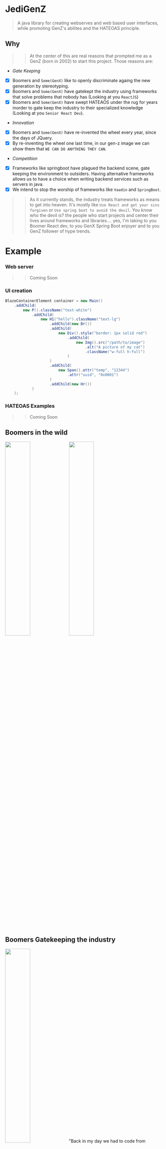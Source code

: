 # JediGenZ
> A java library for creating webserves and web based user interfaces, while promoting GenZ's abilites and the HATEOAS principle.  

## Why 
>> At the center of this are real reasons that prompted me as a GenZ (born in 2002) to start this project. Those reasons are:
- *Gate Keeping*
- [X] Boomers and `Some(GenX)` like to openly discriminate againg the new generation by stereotyping.
- [X] Boomers and `Some(GenX)` have gatekept the industry using frameworks that solve problems that nobody has (Looking at you `ReactJS`)
- [X] Boomers and `Some(GenX)` have swept HATEAOS under the rug for years inorder to gate keep the industry to their specialized knowledge (Looking at you `Senior React Dev`).
- *Innovation*
- [X] Boomers and `Some(GenX)` have re-invented the wheel every year, since the days of JQuery.
- [X] By re-inventing the wheel one last time, in our gen-z image we can show them that `WE CAN DO ANYTHING THEY CAN`.
- *Competition*
- [X] Frameworks like springboot have plagued the backend scene, gate keeping the environment to outsiders. Having alternative frameworks allows us to have a choice when writing backend services such as servers in java.
- [X] We intend to stop the worship of frameworks like `Vaadin` and `SpringBoot`.

>> As it currently stands, the industry treats frameworks as means to get into heaven. It's mostly like `Use React and get your sins forgiven` or `Use spring boot to avoid the devil`. You know who the devil is? the people who start projects and center their lives around frameworks and libraries.... yes, I'm taking to you Boomer React dev, to you GenX Spring Boot enjoyer and to you GenZ follower of hype trends.

# Example
### Web server
>> Coming Soon
>

### UI creation
```java
BlazeContainerElement container = new Main()
    .addChild(
        new P().className("text-white")
            .addChild(
                new H1("hello").className("text-lg")
                    .addChild(new Br())
                    .addChild(
                        new Div().style("border: 1px solid red")
                            .addChild(
                                new Img().src("/path/to/image")
                                    .alt("A picture of my cat")
                                    .className("w-full h-full")
                            )
                    )
                    .addChild(
                        new Span().attr("temp", "12344")
                            .attr("uuid", "0x0001")
                    )
                    .addChild(new Hr())
            )
    );
```
### HATEOAS Examples
>> Coming Soon


## Boomers in the wild

<img src="https://github.com/user-attachments/assets/f3a18685-8e51-43c1-989f-a55081afd72d" width="40%" />
<img src="https://github.com/user-attachments/assets/8f222769-d18d-400e-a9fe-6494cfedb803" width="40%" />

## Boomers Gatekeeping the industry
<img src="https://github.com/user-attachments/assets/874eb592-fea3-4034-8ba1-575f3b5aeaa8" width="40%" />
"Back in my day we had to code from outside the fence" - Boomer

## Final words
If you have made it here without raging or laughing out loud (We have to spell it for the Boomers), I would like to say thank you
for taking time and looking at our project. The goals for the project are 1000% satirical, but there is some truth in all jokes and the truth is
there is a lot of industry bias and discrimination against genz because we are not willing to break ourselves for companies that don't care 
about our well beings. 


